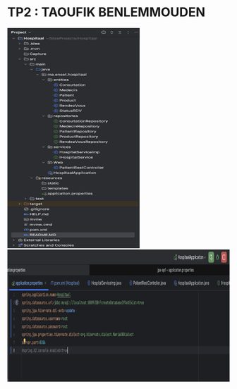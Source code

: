 <h1> TP2 : TAOUFIK BENLEMMOUDEN</h1>
<img src="Capture/Screenshot%202024-03-31%20at%2003.34.12.png" width="300" height="500">
<img src="Capture/Screenshot%202024-03-31%20at%2017.06.56.png" height="300" width="1000">
